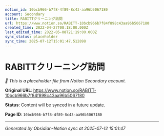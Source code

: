 ```yaml
---
notion_id: 10bcb966-b7f8-4f89-8c43-aa96b5067180
account: Secondary
title: RABITTクリーニング訪問
url: https://www.notion.so/RABITT-10bcb966b7f84f898c43aa96b5067180
created_time: 2022-04-27T08:18:00.000Z
last_edited_time: 2022-05-08T21:19:00.000Z
sync_status: placeholder
sync_time: 2025-07-12T15:01:47.512898
---
```


# RABITTクリーニング訪問

*🔄 This is a placeholder file from Notion Secondary account.*

**Original URL**: https://www.notion.so/RABITT-10bcb966b7f84f898c43aa96b5067180

**Status**: Content will be synced in a future update.

**Page ID**: `10bcb966-b7f8-4f89-8c43-aa96b5067180`

---

*Generated by Obsidian-Notion sync at 2025-07-12 15:01:47*

